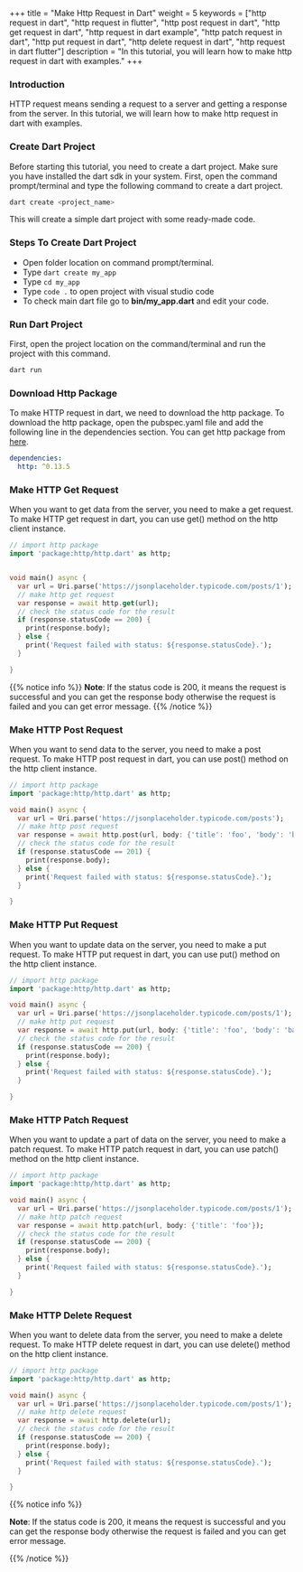+++
title = "Make Http Request in Dart"
weight = 5
keywords = ["http request in dart", "http request in flutter", "http post request in dart", "http get request in dart", "http request in dart example", "http patch request in dart", "http put request in dart", "http delete request in dart", "http request in dart flutter"]
description = "In this tutorial, you will learn how to make http request in dart with examples."
+++

### Introduction
HTTP request means sending a request to a server and getting a response from the server. In this tutorial, we will learn how to make http request in dart with examples.

### Create Dart Project
Before starting this tutorial, you need to create a dart project. Make sure you have installed the dart sdk in your system. First, open the command prompt/terminal and type the following command to create a dart project.

```dart
dart create <project_name>
```
This will create a simple dart project with some ready-made code.

### Steps To Create Dart Project
- Open folder location on command prompt/terminal.
- Type `dart create my_app`
- Type `cd my_app`
- Type `code .` to open project with visual studio code
- To check main dart file go to **bin/my_app.dart** and edit your code.

### Run Dart Project
First, open the project location on the command/terminal and run the project with this command.
```dart
dart run
```

### Download Http Package
To make HTTP request in dart, we need to download the http package. To download the http package, open the pubspec.yaml file and add the following line in the dependencies section. You can get http package from [here](https://pub.dev/packages/http).

```yaml
dependencies:
  http: ^0.13.5
```

### Make HTTP Get Request
When you want to get data from the server, you need to make a get request. To make HTTP get request in dart, you can use get() method on the http client instance. 
```dart
// import http package
import 'package:http/http.dart' as http;


void main() async {
  var url = Uri.parse('https://jsonplaceholder.typicode.com/posts/1');
  // make http get request
  var response = await http.get(url);
  // check the status code for the result  
  if (response.statusCode == 200) {
    print(response.body);
  } else {
    print('Request failed with status: ${response.statusCode}.');
  }  

}
```


{{% notice info %}}
**Note**: If the status code is 200, it means the request is successful and you can get the response body otherwise the request is failed and you can get error message.
{{% /notice %}}

### Make HTTP Post Request
When you want to send data to the server, you need to make a post request. To make HTTP post request in dart, you can use post() method on the http client instance. 
```dart
// import http package
import 'package:http/http.dart' as http;

void main() async {
  var url = Uri.parse('https://jsonplaceholder.typicode.com/posts');
  // make http post request
  var response = await http.post(url, body: {'title': 'foo', 'body': 'bar', 'userId': '1'});
  // check the status code for the result  
  if (response.statusCode == 201) {
    print(response.body);
  } else {
    print('Request failed with status: ${response.statusCode}.');
  }  

}
```

### Make HTTP Put Request
When you want to update data on the server, you need to make a put request. To make HTTP put request in dart, you can use put() method on the http client instance. 
```dart
// import http package
import 'package:http/http.dart' as http;

void main() async {
  var url = Uri.parse('https://jsonplaceholder.typicode.com/posts/1');
  // make http put request
  var response = await http.put(url, body: {'title': 'foo', 'body': 'bar', 'userId': '1'});
  // check the status code for the result  
  if (response.statusCode == 200) {
    print(response.body);
  } else {
    print('Request failed with status: ${response.statusCode}.');
  }  

}
```

### Make HTTP Patch Request
When you want to update a part of data on the server, you need to make a patch request. To make HTTP patch request in dart, you can use patch() method on the http client instance. 
```dart
// import http package
import 'package:http/http.dart' as http;

void main() async {
  var url = Uri.parse('https://jsonplaceholder.typicode.com/posts/1');
  // make http patch request
  var response = await http.patch(url, body: {'title': 'foo'});
  // check the status code for the result  
  if (response.statusCode == 200) {
    print(response.body);
  } else {
    print('Request failed with status: ${response.statusCode}.');
  }  

}
```

### Make HTTP Delete Request
When you want to delete data from the server, you need to make a delete request. To make HTTP delete request in dart, you can use delete() method on the http client instance. 
```dart
// import http package
import 'package:http/http.dart' as http;

void main() async {
  var url = Uri.parse('https://jsonplaceholder.typicode.com/posts/1');
  // make http delete request
  var response = await http.delete(url);
  // check the status code for the result  
  if (response.statusCode == 200) {
    print(response.body);
  } else {
    print('Request failed with status: ${response.statusCode}.');
  }  

}
```

{{% notice info %}}

**Note**: If the status code is 200, it means the request is successful and you can get the response body otherwise the request is failed and you can get error message.

{{% /notice %}}


